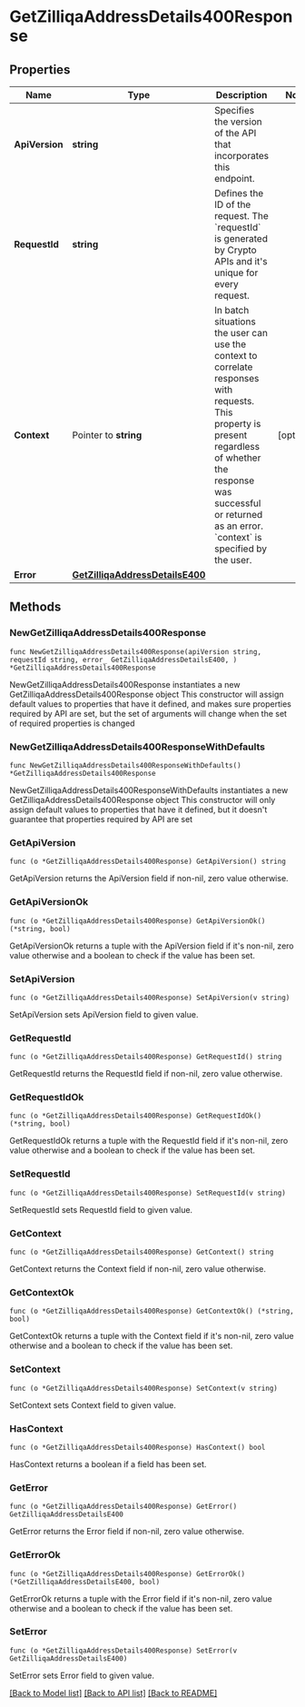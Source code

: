 # GetZilliqaAddressDetails400Response

## Properties

Name | Type | Description | Notes
------------ | ------------- | ------------- | -------------
**ApiVersion** | **string** | Specifies the version of the API that incorporates this endpoint. | 
**RequestId** | **string** | Defines the ID of the request. The &#x60;requestId&#x60; is generated by Crypto APIs and it&#39;s unique for every request. | 
**Context** | Pointer to **string** | In batch situations the user can use the context to correlate responses with requests. This property is present regardless of whether the response was successful or returned as an error. &#x60;context&#x60; is specified by the user. | [optional] 
**Error** | [**GetZilliqaAddressDetailsE400**](GetZilliqaAddressDetailsE400.md) |  | 

## Methods

### NewGetZilliqaAddressDetails400Response

`func NewGetZilliqaAddressDetails400Response(apiVersion string, requestId string, error_ GetZilliqaAddressDetailsE400, ) *GetZilliqaAddressDetails400Response`

NewGetZilliqaAddressDetails400Response instantiates a new GetZilliqaAddressDetails400Response object
This constructor will assign default values to properties that have it defined,
and makes sure properties required by API are set, but the set of arguments
will change when the set of required properties is changed

### NewGetZilliqaAddressDetails400ResponseWithDefaults

`func NewGetZilliqaAddressDetails400ResponseWithDefaults() *GetZilliqaAddressDetails400Response`

NewGetZilliqaAddressDetails400ResponseWithDefaults instantiates a new GetZilliqaAddressDetails400Response object
This constructor will only assign default values to properties that have it defined,
but it doesn't guarantee that properties required by API are set

### GetApiVersion

`func (o *GetZilliqaAddressDetails400Response) GetApiVersion() string`

GetApiVersion returns the ApiVersion field if non-nil, zero value otherwise.

### GetApiVersionOk

`func (o *GetZilliqaAddressDetails400Response) GetApiVersionOk() (*string, bool)`

GetApiVersionOk returns a tuple with the ApiVersion field if it's non-nil, zero value otherwise
and a boolean to check if the value has been set.

### SetApiVersion

`func (o *GetZilliqaAddressDetails400Response) SetApiVersion(v string)`

SetApiVersion sets ApiVersion field to given value.


### GetRequestId

`func (o *GetZilliqaAddressDetails400Response) GetRequestId() string`

GetRequestId returns the RequestId field if non-nil, zero value otherwise.

### GetRequestIdOk

`func (o *GetZilliqaAddressDetails400Response) GetRequestIdOk() (*string, bool)`

GetRequestIdOk returns a tuple with the RequestId field if it's non-nil, zero value otherwise
and a boolean to check if the value has been set.

### SetRequestId

`func (o *GetZilliqaAddressDetails400Response) SetRequestId(v string)`

SetRequestId sets RequestId field to given value.


### GetContext

`func (o *GetZilliqaAddressDetails400Response) GetContext() string`

GetContext returns the Context field if non-nil, zero value otherwise.

### GetContextOk

`func (o *GetZilliqaAddressDetails400Response) GetContextOk() (*string, bool)`

GetContextOk returns a tuple with the Context field if it's non-nil, zero value otherwise
and a boolean to check if the value has been set.

### SetContext

`func (o *GetZilliqaAddressDetails400Response) SetContext(v string)`

SetContext sets Context field to given value.

### HasContext

`func (o *GetZilliqaAddressDetails400Response) HasContext() bool`

HasContext returns a boolean if a field has been set.

### GetError

`func (o *GetZilliqaAddressDetails400Response) GetError() GetZilliqaAddressDetailsE400`

GetError returns the Error field if non-nil, zero value otherwise.

### GetErrorOk

`func (o *GetZilliqaAddressDetails400Response) GetErrorOk() (*GetZilliqaAddressDetailsE400, bool)`

GetErrorOk returns a tuple with the Error field if it's non-nil, zero value otherwise
and a boolean to check if the value has been set.

### SetError

`func (o *GetZilliqaAddressDetails400Response) SetError(v GetZilliqaAddressDetailsE400)`

SetError sets Error field to given value.



[[Back to Model list]](../README.md#documentation-for-models) [[Back to API list]](../README.md#documentation-for-api-endpoints) [[Back to README]](../README.md)


